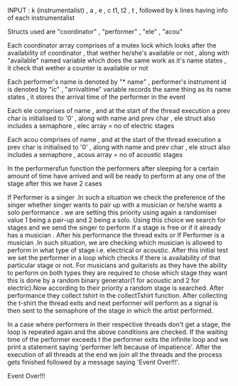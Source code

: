 INPUT : k (instrumentalist) , a , e , c  t1, t2 , t , followed by k lines having info of each instrumentalist

Structs used are "coordinator" , "performer" , "ele" , "acou"

Each coordinator array comprises of a mutex lock which looks after the availability of coordinator , that wether he/she's available or not , along with "available" named variable which does the same work as it's name states , it check that wether a counter is available or not

Each performer's name is denoted by "* name" , performer's instrument id is denoted by "ic" , "arrivaltime" variable records the same thing as its name states , it stores the arrival time of the performer in the event

Each ele  comprises of name , and at the start of the thread execution a prev char is initialised to '0'  , along with name and prev char , ele struct also includes a semaphore , elec array = no of electric stages  

Each acou comprises of name , and at the start of the thread execution a prev char is initialised to '0'  , along with name and prev char , ele struct also includes a semaphore , acous array = no of acoustic stages


In the performersfun function the performers after sleeping for a certain amount of time have arrived and will be ready to perform at any one of the stage after this we have 2 cases

If Performer is a singer .In such a situation we check the preference of the singer whether singer wants to pair up with a musician or he/she wants a solo performance . we are setting this priority using again a randomiser value 1 being a pair-up and 2 being a solo. Using this choice we search for stages and we send the singer to perform if a stage is free or if it already has a musician . After his performance the thread exits or If Performer is a musician .In such situation, we are checking which musician is allowed to perform in what type of stage i.e. electrical or acoustic. After this initial test we set the performer in a loop which checks if there is availability of that particular stage or not. For musicians and guitarists as they have the ability to perform on both types they are required to chose which stage they want this is done by a random binary generator(1 for acoustic and 2 for electric).Now according to their priority a random stage is searched. After performance they collect tshirt in the collectTshirt function. After collecting the t-shirt the thread exits and next performer will perform as a signal is then sent to the semaphore of the stage in which the artist performed. 
 

In a case where performers in their respective threads don't get a stage, the loop is repeated again and the above conditions are checked.
If the waiting time of the performer exceeds t the performer exits the infinite loop and we print a statement saying 'performer left because of impatience'.
After the execution of all threads at the end we join all the threads and the process gets finished followed by a message saying 'Event Over!!!'.

Event Over!!!